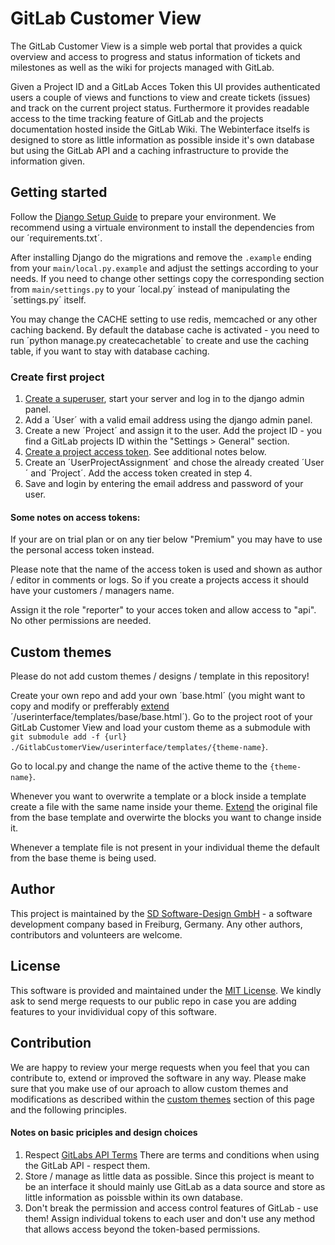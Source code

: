 # GitLab Customer View

The GitLab Customer View is a simple web portal that provides a quick overview and access to progress and status information of tickets and milestones as well as the wiki for projects managed with GitLab.

Given a Project ID and a GitLab Acces Token this UI provides authenticated users a couple of views and functions to view and create tickets (issues) and track on the current project status. Furthermore it provides readable access to the time tracking feature of GitLab and the projects documentation hosted inside the GitLab Wiki. The Webinterface itselfs is designed to store as little information as possible inside it's own database but using the GitLab API and a caching infrastructure to provide the information given.

## Getting started

Follow the [Django Setup Guide](https://docs.djangoproject.com/en/4.1/intro/tutorial01/) to prepare your environment. We recommend using a virtuale environment to install the dependencies from our ´requirements.txt´.

After installing Django do the migrations and remove the `.example` ending from your `main/local.py.example` and adjust the settings according to your needs. If you need to change other settings copy the corresponding section from `main/settings.py` to your ´local.py´ instead of manipulating the ´settings.py´ itself.

You may change the CACHE setting to use redis, memcached or any other caching backend. By default the database cache is activated - you need to run ´python manage.py createcachetable´ to create and use the caching table, if you want to stay with database caching.

### Create first project

1. [Create a superuser](https://docs.djangoproject.com/en/4.1/ref/django-admin/#createsuperuser), start your server and log in to the django admin panel.
2. Add a ´User´ with a valid email address using the django admin panel.
3. Create a new ´Project´ and assign it to the user. Add the project ID - you find a GitLab projects ID within the "Settings > General" section.
4. [Create a project access token](https://docs.gitlab.com/ee/user/project/settings/project_access_tokens.html). See additional notes below.
5. Create an ´UserProjectAssignment´ and chose the already created ´User´ and ´Project´. Add the access token created in step 4.
6. Save and login by entering the email address and password of your user.

#### **Some notes on access tokens:**
If your are on trial plan or on any tier below "Premium" you may have to use the personal access token instead. 

Please note that the name of the access token is used and shown as author / editor in comments or logs. So if you create a projects access it should have your customers / managers name.

Assign it the role "reporter" to your acces token and allow access to "api".
No other permissions are needed. 
## Custom themes
Please do not add custom themes / designs / template in this repository! 

Create your own repo and add your own ´base.html´ (you might want to copy and modify or prefferably [extend](https://docs.djangoproject.com/en/4.0/ref/templates/language/) ´/userinterface/templates/base/base.html´).
Go to the project root of your GitLab Customer View and load your custom theme as a submodule with `git submodule add -f {url} ./GitlabCustomerView/userinterface/templates/{theme-name}`.

Go to local.py and change the name of the active theme to the `{theme-name}`.

Whenever you want to overwrite a template or a block inside a template create a file with the same name inside your theme. [Extend](https://docs.djangoproject.com/en/4.0/ref/templates/language/) the original file from the base template and overwirte the blocks you want to change inside it.

Whenever a template file is not present in your individual theme the default from the base theme is being used.

## Author
This project is maintained by the [SD Software-Design GmbH](https://software-design.de) - a software development company based in Freiburg, Germany.
Any other authors, contributors and volunteers are welcome.

## License 
This software is provided and maintained under the [MIT License](/LICENSE).
We kindly ask to send merge requests to our public repo in case you are adding features to your invidividual copy of this software.

## Contribution
We are happy to review your merge requests when you feel that you can contribute to, extend or improved the software in any way.
Please make sure that you make use of our aproach to allow custom themes and modifications as described within the [custom themes](#custom-themes) section of this page and the following principles.

#### Notes on basic priciples and design choices
1. Respect [GitLabs API Terms](https://about.gitlab.com/handbook/legal/api-terms/)
There are terms and conditions when using the GitLab API - respect them.
2. Store / manage as little data as possible.
Since this project is meant to be an interface it should mainly use GitLab as a data source and store as little information as poissble within its own database.
3. Don't break the permission and access control features of GitLab - use them! 
Assign individual tokens to each user and don't use any method that allows access beyond the token-based permissions.